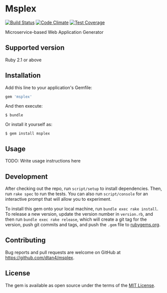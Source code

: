 # Msplex
[![Build Status](https://travis-ci.org/dtan4/msplex.svg?branch=master)](https://travis-ci.org/dtan4/msplex)
[![Code Climate](https://codeclimate.com/github/dtan4/msplex/badges/gpa.svg)](https://codeclimate.com/github/dtan4/msplex)
[![Test Coverage](https://codeclimate.com/github/dtan4/msplex/badges/coverage.svg)](https://codeclimate.com/github/dtan4/msplex/coverage)

Microservice-based Web Application Generator

## Supported version

Ruby 2.1 or above

## Installation

Add this line to your application's Gemfile:

```ruby
gem 'msplex'
```

And then execute:

    $ bundle

Or install it yourself as:

    $ gem install msplex

## Usage

TODO: Write usage instructions here

## Development

After checking out the repo, run `script/setup` to install dependencies. Then, run `rake spec` to run the tests. You can also run `script/console` for an interactive prompt that will allow you to experiment.

To install this gem onto your local machine, run `bundle exec rake install`. To release a new version, update the version number in `version.rb`, and then run `bundle exec rake release`, which will create a git tag for the version, push git commits and tags, and push the `.gem` file to [rubygems.org](https://rubygems.org).

## Contributing

Bug reports and pull requests are welcome on GitHub at https://github.com/dtan4/msplex.


## License

The gem is available as open source under the terms of the [MIT License](http://opensource.org/licenses/MIT).
